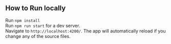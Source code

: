 ## How to Run locally
Run `npm install` </br>
Run `npm run start` for a dev server. </br>
Navigate to `http://localhost:4200/`. The app will automatically reload if you change any of the source files.
